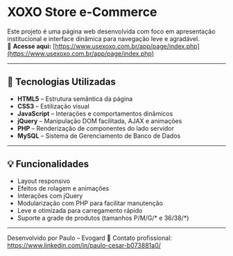 # XOXO Store e-Commerce

Este projeto é uma página web desenvolvida com foco em apresentação institucional e interface dinâmica para navegação leve e agradável.  
🔗 **Acesse aqui:** [https://www.usexoxo.com.br/app/page/index.php](https://www.usexoxo.com.br/app/page/index.php)

---

## 🚀 Tecnologias Utilizadas

- **HTML5** – Estrutura semântica da página  
- **CSS3** – Estilização visual  
- **JavaScript** – Interações e comportamentos dinâmicos  
- **jQuery** – Manipulação DOM facilitada, AJAX e animações  
- **PHP** – Renderização de componentes do lado servidor
- **MySQL** – Sistema de Gerenciamento de Banco de Dados

---

## 💡 Funcionalidades

- Layout responsivo  
- Efeitos de rolagem e animações  
- Interações com jQuery
- Modularização com PHP para facilitar manutenção
- Leve e otimizada para carregamento rápido
- Suporte a grade de produtos (tamanhos P/M/G/* e 36/38/*)

---

Desenvolvido por Paulo – Evogard
📩 Contato profissional: https://www.linkedin.com/in/paulo-cesar-b073881a0/
